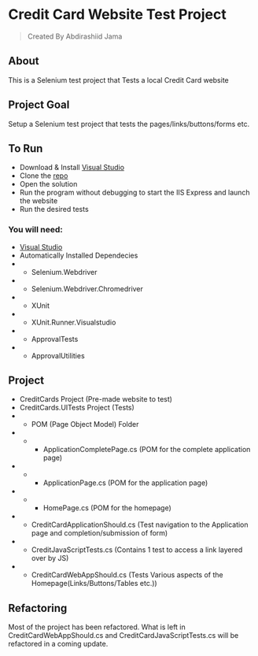 # Credit Card Website Test Project

> Created By Abdirashiid Jama

## About
This is a Selenium test project that Tests a local Credit Card website

## Project Goal
Setup a Selenium test project that tests the pages/links/buttons/forms etc.

## To Run
- Download & Install [Visual Studio](https://visualstudio.microsoft.com/downloads/)
- Clone the [repo](https://github.com/Rashiid-Dev/Credit-Cards-Website-Tests)
- Open the solution
- Run the program without debugging to start the IIS Express and launch the website
- Run the desired tests

### You will need:
- [Visual Studio](https://visualstudio.microsoft.com/downloads/)
- Automatically Installed Dependecies
- - Selenium.Webdriver
- - Selenium.Webdriver.Chromedriver
- - XUnit
- - XUnit.Runner.Visualstudio
- - ApprovalTests
- - ApprovalUtilities

## Project
- CreditCards Project (Pre-made website to test)
- CreditCards.UITests Project (Tests)
- - POM (Page Object Model) Folder
- - - ApplicationCompletePage.cs (POM for the complete application page)
- - - ApplicationPage.cs (POM for the application page)
- - - HomePage.cs (POM for the homepage)
- - CreditCardApplicationShould.cs (Test navigation to the Application page and completion/submission of form)
- - CreditJavaScriptTests.cs (Contains 1 test to access a link layered over by JS)
- - CreditCardWebAppShould.cs (Tests Various aspects of the Homepage(Links/Buttons/Tables etc.))

## Refactoring
Most of the project has been refactored.
What is left in CreditCardWebAppShould.cs and CreditCardJavaScriptTests.cs will be refactored in a coming update.


